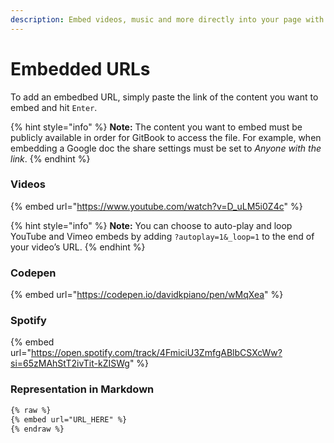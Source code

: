 ```yaml
---
description: Embed videos, music and more directly into your page with a URL
---
```


# Embedded URLs

To add an embedbed URL, simply paste the link of the content you want to embed and hit `Enter`.

{% hint style="info" %}
**Note:** The content you want to embed must be publicly available in order for GitBook to access the file. For example, when embedding a Google doc the share settings must be set to _Anyone with the link_.
{% endhint %}

### Videos

{% embed url="https://www.youtube.com/watch?v=D_uLM5i0Z4c" %}

{% hint style="info" %}
**Note:** You can choose to auto-play and loop YouTube and Vimeo embeds by adding `?autoplay=1&_loop=1` to the end of your video’s URL.
{% endhint %}

### Codepen

{% embed url="https://codepen.io/davidkpiano/pen/wMqXea" %}

### Spotify

{% embed url="https://open.spotify.com/track/4FmiciU3ZmfgABlbCSXcWw?si=65zMAhStT2ivTit-kZISWg" %}

### Representation in Markdown

```markdown
{% raw %}
{% embed url="URL_HERE" %}
{% endraw %}
```

